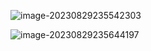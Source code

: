 ![image-20230829235542303](C:\Users\xwh1544123230\AppData\Roaming\Typora\typora-user-images\image-20230829235542303.png)

![image-20230829235644197](C:\Users\xwh1544123230\AppData\Roaming\Typora\typora-user-images\image-20230829235644197.png)

